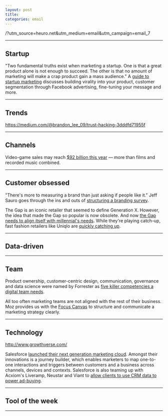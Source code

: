 ```yaml
---
layout: post
title: 
categories: email
---
```


/?utm_source=heuro.net&utm_medium=email&utm_campaign=email_7


***

## Startup

"Two fundamental truths exist when marketing a startup. One is that a great product alone is not enough to succeed. The other is that no amount of marketing will make a crap product gain a mass audience." A [guide to startup marketing][startupmarketing] discusses building virality into your product, customer segmentation through Facebook advertising, fine-tuning your message and more.

[startupmarketing]:https://www.ventureharbour.com/ultimate-startup-marketing-strategy/?utm_source=heuro.net&utm_medium=email&utm_campaign=email_7

***

## Trends

https://medium.com/@brandon_lee_09/trust-hacking-3dddfd71955f

***

## Channels

Video-game sales may reach [$92 billion this year][videosales] — more than films and recorded music combined.

[videosales]:https://espresso.economist.com/fd30b391004a134bb27edf7c80e6534a?fsrc=scn%2Fesp%2Ftw

***

## Customer obsessed

"There's more to measuring a brand than just asking if people like it." Jeff Sauro goes through the ins and outs of [structuring a branding survey][bsurvey].

[bsurvey]:http://www.measuringu.com/blog/branding-survey.php/?utm_source=heuro.net&utm_medium=email&utm_campaign=email_7

The Gap is an iconic retailer that seemed to define Generation X. However, the idea that made the Gap so popular is now obsolete. And now [the Gap needs to align itself with millennial's needs][gap]. While they're playing catch-up, fast fashion retailers like Uniqlo are [quickly catching up][uniqulo].

[gap]:http://www.washingtonpost.com/news/morning-mix/wp/2015/06/16/how-millennial-shoppers-have-made-gaps-basic-look-obsolete/?utm_source=heuro.net&utm_medium=email&utm_campaign=email_7

[uniqulo]:http://qz.com/429796/watch-uniqlo-sneak-up-on-gap-as-the-worlds-go-to-source-for-everyday-basics/?utm_source=heuro.net&utm_medium=email&utm_campaign=email_7

***

## Data-driven

***

## Team

Product ownership, customer-centric design, communication, governance and data science were named by Forrester as [five killer competencies a digital team needs][5comp].

[5comp]:http://blogs.forrester.com/martin_gill/15-06-17-five_killer_competencies_your_digital_team_needs?utm_source=heuro.net&utm_medium=email&utm_campaign=email_7

All too often marketing teams are not aligned with the rest of their business. Moz provides us with the [Focus Canvas][marstrat] to structure and communicate a marketing strategy clearly.

[marstrat]:https://moz.com/blog/how-to-align-your-entire-company-with-your-marketing-strategy/?utm_source=heuro.net&utm_medium=email&utm_campaign=email_7

***

## Technology

http://www.growthverse.com/

Salesforce [launched their next generation marketing cloud][sfcloud]. Amongst their innovations is a journey builder, which enables marketers to map one-to-one interactions and triggers between customers and a business across channels, devices and contexts. Salesforce is also teaming up with Acxiom's Liveramp, Neustar and Viant to [allow clients to use CRM data to power ad-buying][cloudad].

[sfcloud]:http://www.drnatalienews.com/blog/salesforce-unveils-next-generation-marketing-cloud-now-any-journey-is-possible/?utm_source=heuro.net&utm_medium=email&utm_campaign=email_7

[cloudad]:http://bankunderground.co.uk/2015/06/19/driverless-cars-insurers-cannot-be-asleep-at-the-wheel/?utm_source=heuro.net&utm_medium=email&utm_campaign=email_7

***

## Tool of the week

***